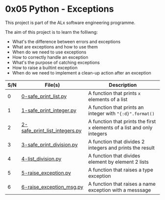 # 0x05 Python - Exceptions

This project is part of the ALx software engineering programme.

The aim of this project is to learn the folliwng:
- What's the difference between errors and exceptions
- What are exceptions and how to use them
- When do we need to use exceptions
- How to correctly handle an exception
- What's the purpose of catching exceptions
- How to raise a builtint exception
- When do we need to implement a clean-up action after an exception

| S/N | File(s) | Description |
| --- | ------- | ----------- |
| 0 | [0-safe_print_list.py](./0-safe_print_list.py) | A function that prints `x` elements of a list |
| 1 | [1-safe_print_integer.py](./1-safe_print_integer.py) | A function that prints an integer with `"{:d}".format()` |
| 2 | [2-safe_print_list_integers.py](./2-safe_print_list_integers.py) | A function that prints the first `x` elements of a list and only integers |
| 3 | [3-safe_print_division.py](./3-safe_print_division.py) | A function that divides 2 integers and prints the result |
| 4 | [4-list_division.py](./4-list_division.py) | A function that divides element by element 2 lists |
| 5 | [5-raise_exception.py](./5-raise_exception.py) | A function that raises a type exception |
| 6 | [6-raise_exception_msg.py](./6-raise_exception_msg.py) | A function that raises a name exception with a messsage | 
